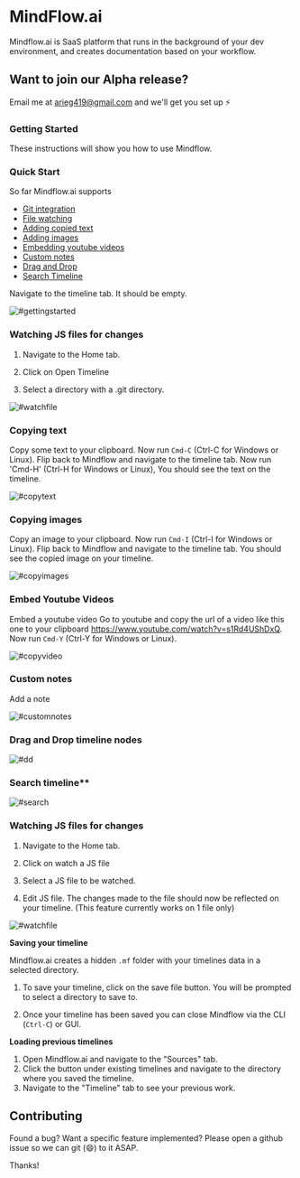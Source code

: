 # MindFlow.ai
Mindflow.ai is SaaS platform that runs in the background of your dev environment, and creates documentation based on your workflow.

## Want to join our Alpha release?
Email me at arieg419@gmail.com and we'll get you set up :zap:

### Getting Started

These instructions will show you how to use Mindflow.

### Quick Start

So far Mindflow.ai supports
* [Git integration](#gitintegration)
* [File watching](#filewatch)
* [Adding copied text](#copytext)
* [Adding images](#copyimages)  
* [Embedding youtube videos](#copyvideos)
* [Custom notes](#customnotes)
* [Drag and Drop](#dd)
* [Search Timeline](#search)

Navigate to the timeline tab. It should be empty.

![#gettingstarted](https://github.com/Arieg419/Mindflow.ai/blob/master/assets/img/mindflow_intro.gif "Get started")

### <a name="gitintegration"></a>Watching JS files for changes

1. Navigate to the Home tab.

2. Click on Open Timeline

3. Select a directory with a .git directory.

![#watchfile](https://github.com/Arieg419/Mindflow.ai/blob/master/assets/img/mindflow_git.gif)

### <a name="copytext"></a> Copying text

Copy some text to your clipboard. Now run `Cmd-C` (Ctrl-C for Windows or Linux). Flip back to Mindflow and navigate to the timeline tab.
Now run 'Cmd-H' (Ctrl-H for Windows or Linux), You should see the text on the timeline.

![#copytext](https://github.com/Arieg419/Mindflow.ai/blob/master/assets/img/mindflow_copytext.gif "Copy text")


### <a name="copyimages"></a> Copying images

Copy an image to your clipboard. Now run `Cmd-I` (Ctrl-I for Windows or Linux). Flip back to Mindflow and navigate to the timeline tab. You should see the copied image on your timeline.

![#copyimages](https://github.com/Arieg419/Mindflow.ai/blob/master/assets/img/mindflow_copyimage.gif "Get started")

### <a name="copyvideos"></a> Embed Youtube Videos

Embed a youtube video Go to youtube and copy the url of a video like this one to your clipboard https://www.youtube.com/watch?v=s1Rd4UShDxQ. Now run `Cmd-Y` (Ctrl-Y for Windows or Linux).

![#copyvideo](https://github.com/Arieg419/Mindflow.ai/blob/master/assets/img/mindflow_video.gif "Get started")

### <a name="customnotes"></a> Custom notes

Add a note

![#customnotes](https://github.com/Arieg419/Mindflow.ai/blob/master/assets/img/add_note.gif)

### <a name="dd"></a> Drag and Drop timeline nodes

![#dd](https://github.com/Arieg419/Mindflow.ai/blob/master/assets/img/mindflow_dragAndDrop.gif "Get started")

### <a name="search"></a> Search timeline**

![#search](https://github.com/Arieg419/Mindflow.ai/blob/master/assets/img/mindflow_search.gif "Search timeline")


### <a name="filewatch"></a>Watching JS files for changes

1. Navigate to the Home tab.

2. Click on watch a JS file

3. Select a JS file to be watched.

4. Edit JS file. The changes made to the file should now be reflected on your timeline.
(This feature currently works on 1 file only)

![#watchfile](https://github.com/Arieg419/Mindflow.ai/blob/master/assets/img/mindflow_code_snippet.gif "File Change")

**Saving your timeline**

Mindflow.ai creates a hidden `.mf` folder with your timelines data in a selected directory.

1. To save your timeline, click on the save file button. You will be prompted to select a directory to save to.

2. Once your timeline has been saved you can close Mindflow via the CLI (`Ctrl-C`) or GUI.

**Loading previous timelines**
 1. Open Mindflow.ai and navigate to the "Sources" tab.
 2. Click the button under existing timelines and navigate to the directory where you saved the timeline.
 3. Navigate to the "Timeline" tab to see your previous work.

## Contributing

Found a bug? Want a specific feature implemented? Please open a github issue so we can git (😄) to it ASAP.

Thanks!
